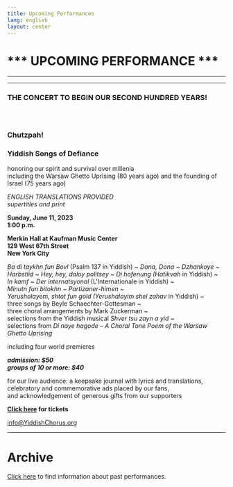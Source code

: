 ```yaml
---
title: Upcoming Performances
lang: english
layout: center
---
```


# *** UPCOMING PERFORMANCE ***

_____

*********

### THE CONCERT TO BEGIN OUR SECOND HUNDRED YEARS!
### &nbsp;
### Chutzpah!
### Yiddish Songs of Defiance

honoring our spirit and survival over millenia  
including 
the Warsaw Ghetto Uprising (80 years ago) 
and the founding of Israel (75 years ago) 

*ENGLISH TRANSLATIONS PROVIDED*  
*supertitles and print*

**Sunday, June 11, 2023  
1:00 p.m.**

**Merkin Hall at Kaufman Music Center  
129 West 67th Street  
New York City**

*Ba di taykhn fun Bovl* (Psalm 137 in Yiddish) ~ *Dona, Dona ~ Dzhankoye ~  
Harbstlid ~ Hey, hey, daloy politsey ~ Di hofenung (Hatikvah* in Yiddish) ~  
*In kamf ~ Der internatsyonal* (L'Internationale in Yiddish) ~  
*Minutn fun bitokhn ~ Partizaner-himen ~  
Yerusholayem, shtot fun gold (Yerushalayim shel zahav* in Yiddish) ~  
three songs by Beyle Schaechter-Gottesman ~  
three choral arrangements by Mark Zuckerman ~  
selections from the Yiddish musical *Shver tsu zayn a yid* ~  
selections from *Di naye hagode – A Choral Tone Poem of the Warsaw Ghetto Uprising*  

including four world premieres  

**_admission: $50_**  
**_groups of 10 or more: $40_**  

for our live audience: a keepsake journal with lyrics and translations,  
celebratory and commemorative ads placed by our fans,  
and acknowledgement of generous gifts from our supporters

**[Click here](https://www.kaufmanmusiccenter.org/mch/event/chutzpah-yiddish-songs-of-defiance/) for tickets**    

[info@YiddishChorus.org](mailto:info@yiddishchorus.org)  

_____

# Archive

[Click here](concerts_archive.html) to find information about past performances.
